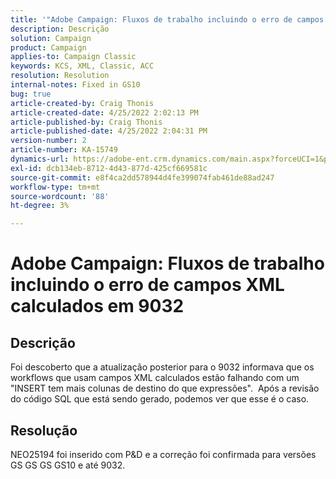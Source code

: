 ```yaml
---
title: '"Adobe Campaign: Fluxos de trabalho incluindo o erro de campos XML calculados em 9032'''
description: Descrição
solution: Campaign
product: Campaign
applies-to: Campaign Classic
keywords: KCS, XML, Classic, ACC
resolution: Resolution
internal-notes: Fixed in GS10
bug: true
article-created-by: Craig Thonis
article-created-date: 4/25/2022 2:02:13 PM
article-published-by: Craig Thonis
article-published-date: 4/25/2022 2:04:31 PM
version-number: 2
article-number: KA-15749
dynamics-url: https://adobe-ent.crm.dynamics.com/main.aspx?forceUCI=1&pagetype=entityrecord&etn=knowledgearticle&id=f47c8248-a0c4-ec11-a7b6-0022480a1ec2
exl-id: dcb134eb-8712-4d43-877d-425cf669581c
source-git-commit: e8f4ca2dd578944d4fe399074fab461de88ad247
workflow-type: tm+mt
source-wordcount: '88'
ht-degree: 3%

---
```


# Adobe Campaign: Fluxos de trabalho incluindo o erro de campos XML calculados em 9032

## Descrição


Foi descoberto que a atualização posterior para o 9032 informava que os workflows que usam campos XML calculados estão falhando com um &quot;INSERT tem mais colunas de destino do que expressões&quot;.  Após a revisão do código SQL que está sendo gerado, podemos ver que esse é o caso.


## Resolução


NEO25194 foi inserido com P&amp;D e a correção foi confirmada para versões GS GS GS GS10 e até 9032.
